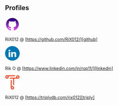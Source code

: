 ## Profiles

<A HREF="https://github.com/RiX012/"><IMG SRC="img\github_logo_48.png" ALT="Bezoek GitHub profiel" TARGET="_blank"></A>

RiX012 @ [https://github.com/RiX012/][github]

<A HREF="https://www.linkedin.com/in/rop11/"><IMG SRC="img\linkedin_logo_icon_147268.png" ALT="Bezoek LinkedIn profiel" TARGET="_blank"></A>

Rik O @ [https://www.linkedin.com/in/rop11/][linkedin]

<A HREF="https://triplydb.com/rix012"><IMG SRC="img\triply_logo.png" ALT="Bezoek Triply profiel" TARGET="_blank"></A>

RiX012 @ [https://triplydb.com/rix012][triply]


[github]: https://github.com/RiX012/
[linkedin]: https://www.linkedin.com/in/rop11/
[triply]: https://triplydb.com/rix012
